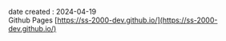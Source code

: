 date created : 2024-04-19  
Github Pages
[https://ss-2000-dev.github.io/](https://ss-2000-dev.github.io/)